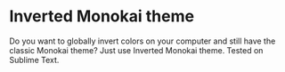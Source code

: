 # Inverted Monokai theme

Do you want to globally invert colors on your computer and still have the classic Monokai theme? Just use Inverted Monokai theme. Tested on Sublime Text. 